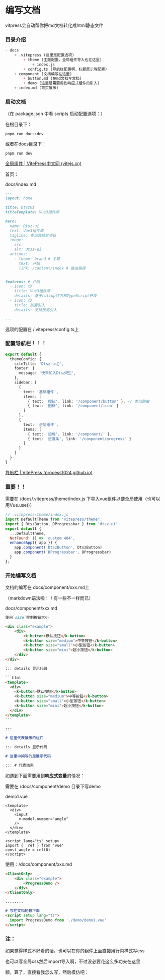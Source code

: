# 编写文档



vitpress会自动帮你把md文档转化成html静态文件



### 目录介绍

```markdown
- docs
	+ .vitepress (这里是配置选项)
		+ theme (主题配置，全局组件导入也在这里)
			+ index.js
		+ config.ts (导航栏配置啊，标题展示等配置)
	+ component (文档编写在这里)
		+ button.md (在md文档写文档)
		+ demo (这里是需要用到响应式组件的引入)
	+ index.md (首页展示)
```





### 启动文档

（在 package.json 中看 scripts 启动配置选项：）

在根目录下：

```shell
pnpm run docs:dev
```

或者在docs目录下：

```shell
pnpm run dev
```





[全局组件 | VitePress中文网 (vitejs.cn)](https://vitejs.cn/vitepress/guide/global-component.html#clientonly)

首页：

docs/index.md

```markdown
---
layout: home

title: DtszUI
titleTemplate: Vue3组件库

hero:
  name: Dtsz-ui
  text: Vue3组件库
  tagline: 青训营结营项目
  image:
    src: 
    alt: Dtsz-ui
  actions:
    - theme: brand # 主题
      text: 开始
      link: /content/index # 路由路径


features: # 介绍
  - icon: 😚
    title: Vue3组件库
    details: 基于rollup打包和TypeScript开发
  - icon: 😋
    title: 按需引入
    details: 支持按需引入

---


```



选项的配置在 /.vitepress/config.ts上

### 配置导航栏！！！

```ts
export default {
  themeConfig: {
    siteTitle: 'Dtsz-ui🤣',
    footer: {
      message: '快来加入Dtsz吧🤩',
    },
    sidebar: [
      {
        text: '基础组件',
        items: [
          { text: '按钮', link: '/component/button' }, // 类似路由
          { text: '图标', link: '/component/icon' }
        ]
      },
      {
        text: '进阶组件',
        items: [
          { text: '加载', link: '/component/' },
          { text: '进度条', link: '/component/progress' }
        ]
      }
    ]
  }
}

```

[导航栏 | VitePress (process1024.github.io)](https://process1024.github.io/vitepress/guide/theme-nav)



### 重要！！

需要在 /docs/.vitepress/theme/index.js 下导入vue组件以便全局使用（也可以用Vue.use()）

```js
// .vitepress/theme/index.js
import DefaultTheme from "vitepress/theme";
import { DtszButton, DProgressbar } from 'dtsz-ui'
export default {
  ...DefaultTheme,
  NotFound: () => 'custom 404',
  enhanceApp({ app }) {
    app.component('DtszButton', DtszButton)
    app.component('DProgressbar', DProgressbar)
  }
};

```



### 开始编写文档

文档的编写在 docs/component/xxx.md上



（markdown语法啦！！有一些不一样而已）

docs/component/xxx.md

```markdown
使用`size`控制按钮大小

<div class="example">
    <div>
        <k-button>默认按钮</k-button>
        <k-button size="medium">中等按钮</k-button>
        <k-button size="small">小型按钮</k-button>
        <k-button size="mini">超小按钮</k-button>
    </div>
</div>

::: details 显示代码

​```html
<template>
  <div>
    <k-button>默认按钮</k-button>
    <k-button size="medium">中等按钮</k-button>
    <k-button size="small">小型按钮</k-button>
    <k-button size="mini">超小按钮</k-button>
  </div>
</template>
​```

:::
```

```markdown
# 这里代表展示的组件

::: details 显示代码

# 这里中间写的是展示代码

::: # 代表结束
```



如遇到下面需要用到**响应式变量**的情况：

需要在 /docs/component/demo 目录下写demo

demo1.vue

```vue
<template>
  <div>
    <input
      v-model.number="angle"
    />
  </div>
</template>

<script lang="ts" setup>
import {  ref } from 'vue'
const angle = ref(0)
</script>
```

使用：/docs/component/xxx.md

```markdown
<ClientOnly>
    <div class="example">
        <ProgressDemo />
    </div>
</ClientOnly>

........

# 写在文档的最下面
<script setup lang="ts">
  import ProgressDemo from './demo/demo1.vue'
</script>
```



### 注：

如果觉得样式不好看的话，也可以在你的组件上面直接用行内样式写css

也可以写全局css然后import导入啊，不过没必要花这么多功夫在这里



额，算了，直接看我怎么写，然后模仿吧：

